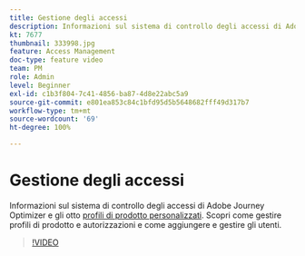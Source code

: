 ```yaml
---
title: Gestione degli accessi
description: Informazioni sul sistema di controllo degli accessi di Adobe Journey Optimizer e gli otto profili di prodotto personalizzati. Scopri come gestire profili di prodotto e autorizzazioni e come aggiungere e gestire gli utenti.
kt: 7677
thumbnail: 333998.jpg
feature: Access Management
doc-type: feature video
team: PM
role: Admin
level: Beginner
exl-id: c1b3f804-7c41-4856-ba87-4d8e22abc5a9
source-git-commit: e801ea853c84c1bfd95d5b5648682fff49d317b7
workflow-type: tm+mt
source-wordcount: '69'
ht-degree: 100%

---
```


# Gestione degli accessi

Informazioni sul sistema di controllo degli accessi di Adobe Journey Optimizer e gli otto [profili di prodotto personalizzati](https://experienceleague.adobe.com/docs/journey-optimizer/using/administration/ootb-product-profiles.html?lang=it). Scopri come gestire profili di prodotto e autorizzazioni e come aggiungere e gestire gli utenti.

>[!VIDEO](https://video.tv.adobe.com/v/333998?quality=12&learn=on)
